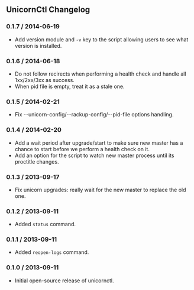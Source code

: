 ## UnicornCtl Changelog

### 0.1.7 / 2014-06-19

* Add version module and `-v` key to the script allowing users to see what version is installed.

### 0.1.6 / 2014-06-18

* Do not follow recirects when performing a health check and handle all 1xx/2xx/3xx as success.
* When pid file is empty, treat it as a stale one.

### 0.1.5 / 2014-02-21

* Fix --unicorn-config/--rackup-config/--pid-file options handling.

### 0.1.4 / 2014-02-20

* Add a wait period after upgrade/start to make sure new master has a chance to start before we perform a health check on it.
* Add an option for the script to watch new master process until its proctitle changes.

### 0.1.3 / 2013-09-17

* Fix unicorn upgrades: really wait for the new master to replace the old one.

### 0.1.2 / 2013-09-11

* Added `status` command.

### 0.1.1 / 2013-09-11

* Added `reopen-logs` command.

### 0.1.0 / 2013-09-11

* Initial open-source release of unicornctl.
